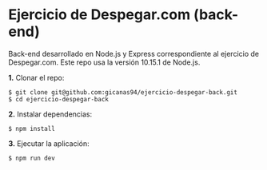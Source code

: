 # Ejercicio de Despegar.com (back-end)

Back-end desarrollado en Node.js y Express correspondiente al ejercicio de Despegar.com. Este repo usa la versión 10.15.1 de Node.js.

**1.** Clonar el repo:

```
$ git clone git@github.com:gicanas94/ejercicio-despegar-back.git
$ cd ejercicio-despegar-back
```

**2.** Instalar dependencias:

```
$ npm install
```

**3.** Ejecutar la aplicación:

```
$ npm run dev
```